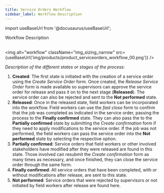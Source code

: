 ```yaml
---
title: Service Orders Workflow
sidebar_label: Workflow Description
---
```


import useBaseUrl from '@docusaurus/useBaseUrl'; 

<span className="hero__title">Workflow Description</span>
<br/>
<br/>

<div className="container">
<div className="row">
<div className="col col--6">

<img alt="workflow" className="img_sizing_narrow" src={useBaseUrl('img/products/product_serviceorders_workflow_00.png')} />

</div>
<div className="col col--6">


_Description of the different states or stages of the process:_

1. **Created**: The first state is initiated with the creation of a service order using the _Create Service Order_ form. Once created, the _Release Service Order_ form is made available so supervisors can approve the service order for release and pass it on to the next stage (**Released**). The service order can also be rejected and sent to the **Not performed** state.
2. **Released**: Once in the released state, field workers can be incorporated into the workflow. Field workers can use the _fast close_ form to confirm that the job was completed as indicated in the service order, passing the process to the **Finally confirmed** state. They can also pass the to the **Partially confirmed** state by submitting the _Create confirmation_ form if they need to apply modifications to the service order. If the job was not performed, the field workers can pass the service order into the **Not performed** state by selecting the respective option.
3. **Partially confirmed**: Service orders that field workers or other involved stakeholders have modified after they were released are found in this state. Those involved can resubmit the _Create confirmation_ form as many times as necessary, and once finished, they can close the service order through the same form.
4. **Finally confirmed**: All service orders that have been completed, with or without modifications after release, are sent to this state.
5. **Not performed**: Service orders that were rejected by supervisors or not initiated by field workers after release are found here.

</div>

</div>
</div>